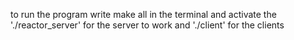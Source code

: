 to run the program write make all in the terminal and activate the './reactor_server' for the server to work and './client' for the clients

